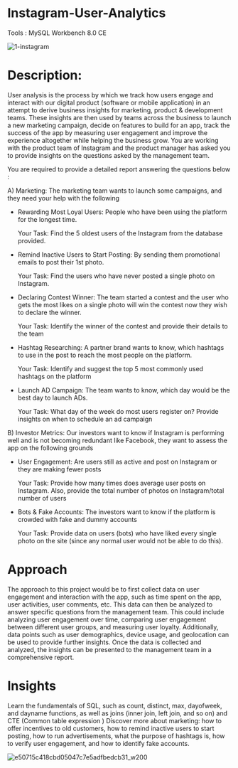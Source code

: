 # Instagram-User-Analytics
Tools :  MySQL Workbench  8.0 CE 


![1-instagram](https://user-images.githubusercontent.com/119277783/223307870-a8489c11-2d57-496b-ba85-3718ab65fc5e.gif) 



# Description: 

User analysis is the process by which we track how users engage and interact with our digital product (software or mobile application) in an attempt to derive 
business insights for marketing, product & development teams.
These insights are then used by teams across the business to launch a new marketing campaign, decide on features to build for an app, track the success of the app 
by measuring user engagement and improve the experience altogether while helping the business grow.
You are working with the product team of Instagram and the product manager has asked you to provide insights on the questions asked by the management team.


You are required to provide a detailed report answering the questions below :

  A) Marketing: The marketing team wants to launch some campaigns, and they need your help with the following

  - Rewarding Most Loyal Users: People who have been using the platform for the longest time.
       
       Your Task: Find the 5 oldest users of the Instagram from the database provided.
       
  - Remind Inactive Users to Start Posting: By sending them promotional emails to post their 1st photo.
       
       Your Task: Find the users who have never posted a single photo on Instagram.
       
  - Declaring Contest Winner: The team started a contest and the user who gets the most likes on a single photo will win the contest now they wish to declare the 
     winner.
       
       Your Task: Identify the winner of the contest and provide their details to the team
       
  - Hashtag Researching: A partner brand wants to know, which hashtags to use in the post to reach the most people on the platform.
       
       Your Task: Identify and suggest the top 5 most commonly used hashtags on the platform
       
   - Launch AD Campaign: The team wants to know, which day would be the best day to launch ADs.
       
       Your Task: What day of the week do most users register on? Provide insights on when to schedule an ad campaign
       
       
       
   B) Investor Metrics: Our investors want to know if Instagram is performing well and is not becoming redundant like Facebook, 
                 they want to assess the app on the following grounds

   - User Engagement: Are users still as active and post on Instagram or they are making fewer posts
        
        Your Task: Provide how many times does average user posts on Instagram. Also, provide the total number of photos on 
                      Instagram/total number of users
        
   - Bots & Fake Accounts: The investors want to know if the platform is crowded with fake and dummy accounts
        
        Your Task: Provide data on users (bots) who have liked every single photo on the site (since any normal user
                       would not be able to do this).
        



# Approach 
The approach to this project would be to first collect data on user engagement and interaction with the app, such as time spent on the app, user activities, 
user comments, etc. This data can then be analyzed to answer specific questions from the management team. This could include analyzing user 
engagement over time, comparing user engagement between different user groups, and measuring user loyalty. Additionally, data points such as user 
demographics, device usage, and geolocation can be used to provide further insights. Once the data is collected and analyzed, the insights can be presented 
to the management team in a comprehensive report.




        
# Insights 

Learn the fundamentals of SQL, such as count, distinct, max, dayofweek, and dayname functions, as well as joins (inner join, left join, and so on) and CTE (Common 
table expression ) Discover more about marketing: how to offer incentives to old customers, how to remind 
inactive users to start posting, how to run advertisements, what the purpose of hashtags is, how to verify user engagement, and how to identify fake accounts.





![e50715c418cbd05047c7e5adfbedcb31_w200](https://user-images.githubusercontent.com/119277783/223310599-3f46770c-7845-4ea9-b541-d69bd6f6adb9.gif)


        
        
        
        
    
  
